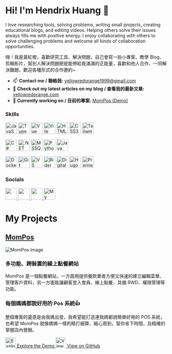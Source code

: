 # Hi! I'm Hendrix Huang 👾

I love researching tools, solving problems, writing small projects, creating educational blogs, and editing videos. Helping others solve their issues always fills me with positive energy. I enjoy collaborating with others to solve challenging problems and welcome all kinds of collaboration opportunities.

嗨！我是黃紅橙，喜歡研究工具、解決問題，自己會寫一些小專案、教學 Blog、剪輯影片，幫別人解決問題總是能帶給我滿滿的正能量，喜歡和他人合作、一同解決難題，歡迎各種形式的合作邀約~

* 📫 **Contact me / 聯絡我:** [yellowredorange1999@gmail.com](mailto:yellowredorange1999@gmail.com)
* 📝 **Check out my latest articles on my blog / 查看我的最新文章:** [yellowredorange.com](https://yellowredorange.com/)
* 🚀 **Currently working on / 目前的專案:** [MomPos (Demo)](https://mompos.yellowredorange.com/)

### Skills

<p align="left">
<a href="https://developer.mozilla.org/en-US/docs/Web/JavaScript" target="_blank" rel="noreferrer"><img src="https://raw.githubusercontent.com/danielcranney/readme-generator/main/public/icons/skills/javascript-colored.svg" width="36" height="36" alt="JavaScript" /></a>
<a href="https://www.typescriptlang.org/" target="_blank" rel="noreferrer"><img src="https://raw.githubusercontent.com/danielcranney/readme-generator/main/public/icons/skills/typescript-colored.svg" width="36" height="36" alt="TypeScript" /></a>
<a href="https://vuejs.org/" target="_blank" rel="noreferrer"><img src="https://raw.githubusercontent.com/danielcranney/readme-generator/main/public/icons/skills/vuejs-colored.svg" width="36" height="36" alt="Vue" /></a>
<a href="https://vitejs.dev/" target="_blank" rel="noreferrer"><img src="https://raw.githubusercontent.com/danielcranney/readme-generator/main/public/icons/skills/vite-colored.svg" width="36" height="36" alt="Vite" /></a>
<a href="https://developer.mozilla.org/en-US/docs/Glossary/HTML5" target="_blank" rel="noreferrer"><img src="https://raw.githubusercontent.com/danielcranney/readme-generator/main/public/icons/skills/html5-colored.svg" width="36" height="36" alt="HTML5" /></a>
<a href="https://www.w3.org/TR/CSS/#css" target="_blank" rel="noreferrer"><img src="https://raw.githubusercontent.com/danielcranney/readme-generator/main/public/icons/skills/css3-colored.svg" width="36" height="36" alt="CSS3" /></a>
<a href="https://tailwindcss.com/" target="_blank" rel="noreferrer"><img src="https://raw.githubusercontent.com/danielcranney/readme-generator/main/public/icons/skills/tailwindcss-colored.svg" width="36" height="36" alt="TailwindCSS" /></a>
</p>

<p align="left">
<a href="https://docs.microsoft.com/en-us/dotnet/csharp/" target="_blank" rel="noreferrer"><img src="https://raw.githubusercontent.com/danielcranney/readme-generator/main/public/icons/skills/csharp-colored.svg" width="36" height="36" alt="C#" /></a>
<a href="https://dotnet.microsoft.com/en-us/" target="_blank" rel="noreferrer"><img src="https://raw.githubusercontent.com/danielcranney/readme-generator/main/public/icons/skills/dot-net-colored.svg" width="36" height="36" alt=".NET" /></a>
<a href="https://www.microsoft.com/en-us/sql-server/sql-server-2019" target="_blank" rel="noreferrer"><img src="URL_TO_MSSQL_ICON" width="36" height="36" alt="MSSQL" /></a>
<a href="https://www.python.org/" target="_blank" rel="noreferrer"><img src="https://raw.githubusercontent.com/danielcranney/readme-generator/main/public/icons/skills/python-colored.svg" width="36" height="36" alt="Python" /></a>
<a href="https://www.oracle.com/java/" target="_blank" rel="noreferrer"><img src="https://raw.githubusercontent.com/danielcranney/readme-generator/main/public/icons/skills/java-colored.svg" width="36" height="36" alt="Java" /></a>
</p>

<p align="left">
<a href="https://www.docker.com/" target="_blank" rel="noreferrer"><img src="https://raw.githubusercontent.com/danielcranney/readme-generator/main/public/icons/skills/docker-colored.svg" width="36" height="36" alt="Docker" /></a>
<a href="https://git-scm.com/" target="_blank" rel="noreferrer"><img src="https://raw.githubusercontent.com/danielcranney/readme-generator/main/public/icons/skills/git-colored.svg" width="36" height="36" alt="Git" /></a>
<a href="https://code.visualstudio.com/" target="_blank" rel="noreferrer"><img src="https://raw.githubusercontent.com/danielcranney/readme-generator/main/public/icons/skills/visualstudiocode.svg" width="36" height="36" alt="VS Code" /></a>
<a href="https://www.jetbrains.com/rider/" target="_blank" rel="noreferrer"><img src="URL_TO_RIDER_ICON" width="36" height="36" alt="Rider" /></a>
<a href="https://www.digitalocean.com" target="_blank" rel="noreferrer"><img src="https://raw.githubusercontent.com/danielcranney/readme-generator/main/public/icons/skills/digitalocean-colored.svg" width="36" height="36" alt="Digital Ocean" /></a>
<a href="https://gohugo.io/" target="_blank" rel="noreferrer"><img src="" width="36" height="36" alt="Hugo" /></a>
<a href="https://www.adobe.com/uk/products/premiere.html" target="_blank" rel="noreferrer"><img src="https://raw.githubusercontent.com/danielcranney/readme-generator/main/public/icons/skills/premierepro-colored-dark.svg" width="36" height="36" alt="Premiere Pro" /></a>
</p>


### Socials

<p align="left"> 
<a href="https://www.github.com/yellowredorange" target="_blank" rel="noreferrer"> <picture> <source media="(prefers-color-scheme: dark)" srcset="https://raw.githubusercontent.com/danielcranney/readme-generator/main/public/icons/socials/github-dark.svg" /> <source media="(prefers-color-scheme: light)" srcset="https://raw.githubusercontent.com/danielcranney/readme-generator/main/public/icons/socials/github.svg" /> <img src="https://raw.githubusercontent.com/danielcranney/readme-generator/main/public/icons/socials/github.svg" width="36" height="36" /> </picture> </a> 
<a href="https://www.linkedin.com/in/hendrixhuang" target="_blank" rel="noreferrer"> <picture> <source media="(prefers-color-scheme: dark)" srcset="https://raw.githubusercontent.com/danielcranney/readme-generator/main/public/icons/socials/linkedin-dark.svg" /> <source media="(prefers-color-scheme: light)" srcset="https://raw.githubusercontent.com/danielcranney/readme-generator/main/public/icons/socials/linkedin.svg" /> <img src="https://raw.githubusercontent.com/danielcranney/readme-generator/main/public/icons/socials/linkedin.svg" width="36" height="36" /> </picture> </a> 
<a href="https://www.youtube.com/@yellowredorange" target="_blank" rel="noreferrer"> <picture> <source media="(prefers-color-scheme: dark)" srcset="https://raw.githubusercontent.com/danielcranney/readme-generator/main/public/icons/socials/youtube-dark.svg" /> <source media="(prefers-color-scheme: light)" srcset="https://raw.githubusercontent.com/danielcranney/readme-generator/main/public/icons/socials/youtube.svg" /> <img src="https://raw.githubusercontent.com/danielcranney/readme-generator/main/public/icons/socials/youtube.svg" width="36" height="36" /> </picture> </a>
<a href="https://yellowredorange.com/" target="_blank" rel="noreferrer"> <img src="URL_TO_YOUR_BLOG_ICON" width="36" height="36" alt="My Blog" /> </a>

</p>

# My Projects

## [MomPos](https://mompos.yellowredorange.com/#/)
![MomPos Image](https://mompos.yellowredorange.com/)  
### 多功能、跨裝置的線上點餐網站
MomPos 是一個點餐網站，一方面用提供餐飲業者方便又快速的建立編輯菜單、管理客戶資料，另一方面能讓顧客登入會員、線上點餐，具備 RWD、權限管理等功能。

### 每個媽媽都說好用的 Pos 系統👍
整個專案的靈感是由我媽出發，我希望能打造連我媽都說簡單好用的 POS 系統，也希望 MomPos 就像媽媽一樣的精打細算、細心周到，幫你省下時間，及精確的掌握店內營銷。

<p align="left">
  <a href="https://mompos.yellowredorange.com/#/" target="_blank" rel="noreferrer">
    <img src="URL_TO_YOUR_DEMO_ICON" width="32" height="32" alt="Explore the Demo" />
    Explore the Demo
  </a> 

  <a href="https://github.com/yellowredorange/mompos" target="_blank" rel="noreferrer">
    <img src="https://raw.githubusercontent.com/danielcranney/readme-generator/main/public/icons/socials/github-dark.svg" width="32" height="32" alt="View on GitHub" />
     View on GitHub
  </a>
</p>